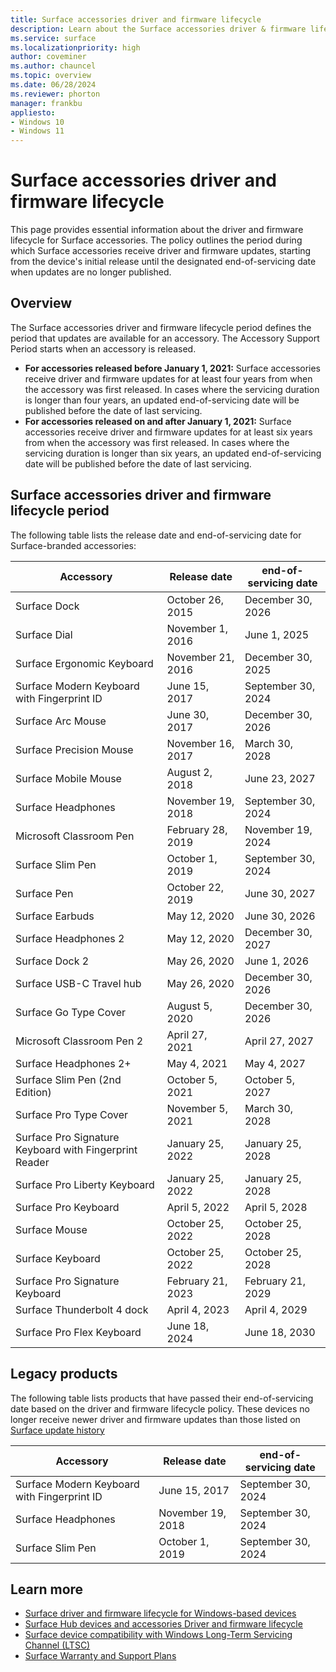 ```yaml
---
title: Surface accessories driver and firmware lifecycle
description: Learn about the Surface accessories driver & firmware lifecycle, including update timelines and end-of-servicing dates for each accessory. 
ms.service: surface
ms.localizationpriority: high
author: coveminer
ms.author: chauncel
ms.topic: overview
ms.date: 06/28/2024
ms.reviewer: phorton
manager: frankbu
appliesto:
- Windows 10
- Windows 11
---
```


# Surface accessories driver and firmware lifecycle

This page provides essential information about the driver and firmware lifecycle for Surface accessories. The policy outlines the period during which Surface accessories receive driver and firmware updates, starting from the device's initial release until the designated end-of-servicing date when updates are no longer published.

## Overview

The Surface accessories driver and firmware lifecycle period defines the period that updates are available for an accessory. The Accessory Support Period starts when an accessory is released.

- **For accessories released before January 1, 2021:** Surface accessories receive driver and firmware updates for at least four years from when the accessory was first released. In cases where the servicing duration is longer than four years, an updated end-of-servicing date will be published before the date of last servicing.
- **For accessories released on and after January 1, 2021:** Surface accessories receive driver and firmware updates for at least six years from when the accessory was first released. In cases where the servicing duration is longer than six years, an updated end-of-servicing date will be published before the date of last servicing.

## Surface accessories driver and firmware lifecycle period

The following table lists the release date and end-of-servicing date for Surface-branded accessories:

Accessory                                            | Release date        | end-of-servicing date
-----------------------------------------------------|---------------------|---------------------
Surface Dock                                         | October 26, 2015    | December 30, 2026
Surface Dial                                         | November 1, 2016    | June 1, 2025
Surface Ergonomic Keyboard                           | November 21, 2016   | December 30, 2025
Surface Modern Keyboard with Fingerprint ID          | June 15, 2017       | September 30, 2024
Surface Arc Mouse                                    | June 30, 2017       | December 30, 2026
Surface Precision Mouse                              | November 16, 2017   | March 30, 2028
Surface Mobile Mouse                                 | August 2, 2018      | June 23, 2027
Surface Headphones                                   | November 19, 2018   | September 30, 2024
Microsoft Classroom Pen                              | February 28, 2019   | November 19, 2024
Surface Slim Pen                                     | October 1, 2019     | September 30, 2024
Surface Pen                                          | October 22, 2019    | June 30, 2027
Surface Earbuds                                      | May 12, 2020        | June 30, 2026
Surface Headphones 2                                 | May 12, 2020        | December 30, 2027
Surface Dock 2                                       | May 26, 2020        | June 1, 2026
Surface USB-C Travel hub                             | May 26, 2020        | December 30, 2026
Surface Go Type Cover                                | August 5, 2020      | December 30, 2026
Microsoft Classroom Pen 2                            | April 27, 2021      | April 27, 2027
Surface Headphones 2+                                | May 4, 2021         | May 4, 2027
Surface Slim Pen (2nd Edition)                                   | October 5, 2021     | October 5, 2027
Surface Pro Type Cover                               | November 5, 2021    | March 30, 2028
Surface Pro Signature Keyboard with Fingerprint Reader| January 25, 2022   | January 25, 2028
Surface Pro Liberty Keyboard                         | January 25, 2022    | January 25, 2028
Surface Pro Keyboard                             | April 5, 2022       | April 5, 2028
Surface Mouse                                        | October 25, 2022    | October 25, 2028
Surface Keyboard                                     | October 25, 2022    | October 25, 2028
Surface Pro Signature Keyboard                       | February 21, 2023   | February 21, 2029
Surface Thunderbolt 4 dock                           | April 4, 2023       | April 4, 2029
Surface Pro Flex Keyboard                            | June 18, 2024       | June 18, 2030

## Legacy products

The following table lists products that have passed their end-of-servicing date based on the driver and firmware lifecycle policy. These devices no longer receive newer driver and firmware updates than those listed on [Surface update history](https://support.microsoft.com/surface/surface-update-history-6036fff5-edec-c8ec-9796-a5633aac9488)

Accessory                                            | Release date        | end-of-servicing date
-----------------------------------------------------|---------------------|---------------------
Surface Modern Keyboard with Fingerprint ID          | June 15, 2017       | September 30, 2024
Surface Headphones                                   | November 19, 2018   | September 30, 2024
Surface Slim Pen                                     | October 1, 2019     | September 30, 2024

## Learn more

- [Surface driver and firmware lifecycle for Windows-based devices](surface-driver-firmware-lifecycle-support.md)
- [Surface Hub devices and accessories Driver and firmware lifecycle](/surface-hub/surface-hub-driver-firmware-accessories-lifecycle)
- [Surface device compatibility with Windows Long-Term Servicing Channel (LTSC)](surface-device-compatibility-with-windows-ltsc.md)
- [Surface Warranty and Support Plans](https://www.microsoft.com/surface/business/warranty-protection-plans-and-support)
